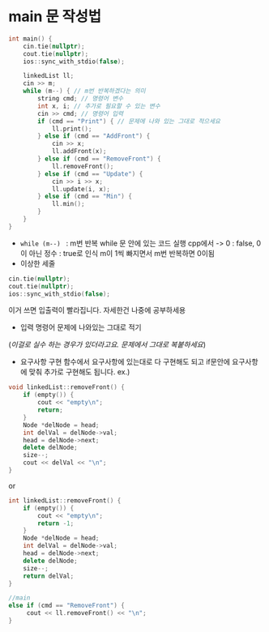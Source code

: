 # main 문 작성법
```cpp
int main() {
    cin.tie(nullptr);
    cout.tie(nullptr);
    ios::sync_with_stdio(false);

    linkedList ll;
    cin >> m;
    while (m--) { // m번 반복하겠다는 의미
        string cmd; // 명령어 변수
        int x, i; // 추가로 필요할 수 있는 변수
        cin >> cmd; // 명령어 입력
        if (cmd == "Print") { // 문제에 나와 있는 그대로 적으세요
            ll.print(); 
        } else if (cmd == "AddFront") {
            cin >> x;
            ll.addFront(x);
        } else if (cmd == "RemoveFront") {
            ll.removeFront();
        } else if (cmd == "Update") {
            cin >> i >> x;
            ll.update(i, x);
        } else if (cmd == "Min") {
            ll.min();
        }
    }
}
```
- `while (m--) ` : m번 반복
while 문 안에 있는 코드 실행
cpp에서 -> 0  : false, 0이 아닌 정수 : true로 인식
m이 1씩 빠지면서 m번 반복하면 0이됨
- 이상한 세줄
```cpp
cin.tie(nullptr);
cout.tie(nullptr);
ios::sync_with_stdio(false);
```
이거 쓰면 입출력이 빨라집니다. 자세한건 나중에 공부하세용
- 입력 명령어 문제에 나와있는 그대로 적기

(_이걸로 실수 하는 경우가 있더라고요. 문제에서 그대로 복붙하세요_)

- 요구사항 구현
함수에서 요구사항에 있는대로 다 구현해도 되고
if문안에 요구사항에 맞춰 추가로 구현해도 됩니다.
ex.)
```cpp
void linkedList::removeFront() {
    if (empty()) {
        cout << "empty\n";
        return;
    }
    Node *delNode = head;
    int delVal = delNode->val;
    head = delNode->next;
    delete delNode;
    size--;
    cout << delVal << "\n";
}
```
or
```cpp
int linkedList::removeFront() {
    if (empty()) {
        cout << "empty\n";
        return -1;
    }
    Node *delNode = head;
    int delVal = delNode->val;
    head = delNode->next;
    delete delNode;
    size--;
    return delVal;
}
```
```cpp
//main
else if (cmd == "RemoveFront") {
     cout << ll.removeFront() << "\n";
} 

```
